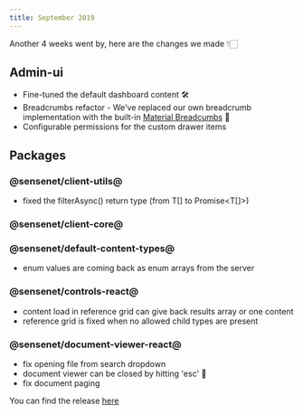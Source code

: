 ```yaml
---
title: September 2019
---
```


Another 4 weeks went by, here are the changes we made 👇🏻

## Admin-ui
 - Fine-tuned the default dashboard content 🛠
 - Breadcrumbs refactor - We've replaced our own breadcrumb implementation with the built-in [Material Breadcumbs](https://material-ui.com/components/breadcrumbs/) 🍞
 - Configurable permissions for the custom drawer items

## Packages

### @sensenet/client-utils@
 - fixed the filterAsync() return type (from T[] to Promise<T[]>)

### @sensenet/client-core@

### @sensenet/default-content-types@
- enum values are coming back as enum arrays from the server

### @sensenet/controls-react@
- content load in reference grid can give back results array or one content
- reference grid is fixed when no allowed child types are present

### @sensenet/document-viewer-react@
- fix opening file from search dropdown
- document viewer can be closed by hitting 'esc' 💆‍
- fix document paging

 
You can find the release [here](https://github.com/SenseNet/sn-client/releases/tag/2019-09-18)
